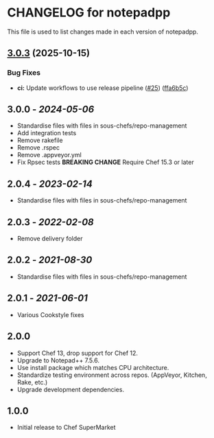# CHANGELOG for notepadpp

This file is used to list changes made in each version of notepadpp.

## [3.0.3](https://github.com/sous-chefs/notepadpp/compare/3.0.2...v3.0.3) (2025-10-15)


### Bug Fixes

* **ci:** Update workflows to use release pipeline ([#25](https://github.com/sous-chefs/notepadpp/issues/25)) ([ffa6b5c](https://github.com/sous-chefs/notepadpp/commit/ffa6b5cce36f6ebe844a73d0ce0ecbe6780a598c))

## 3.0.0 - *2024-05-06*

* Standardise files with files in sous-chefs/repo-management
* Add integration tests
* Remove rakefile
* Remove .rspec
* Remove .appveyor.yml
* Fix Rpsec tests
**BREAKING CHANGE** Require Chef 15.3 or later

## 2.0.4 - *2023-02-14*

* Standardise files with files in sous-chefs/repo-management

## 2.0.3 - *2022-02-08*

* Remove delivery folder

## 2.0.2 - *2021-08-30*

* Standardise files with files in sous-chefs/repo-management

## 2.0.1 - *2021-06-01*

* Various Cookstyle fixes

## 2.0.0

* Support Chef 13, drop support for Chef 12.
* Upgrade to Notepad++ 7.5.6.
* Use install package which matches CPU architecture.
* Standardize testing environment across repos.  (AppVeyor, Kitchen, Rake, etc.)
* Upgrade development dependencies.

## 1.0.0

* Initial release to Chef SuperMarket
